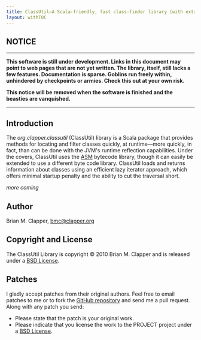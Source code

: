 ```yaml
---
title: ClassUtil—A Scala-friendly, fast class-finder library (with extras)
layout: withTOC
---
```


## NOTICE

---

**This software is still under development. Links in this document may point
to web pages that are not yet written. The library, itself, still lacks a
few features. Documentation is sparse. Goblins run freely within, unhindered
by checkpoints or armies. Check this out at your own risk.**

**This notice will be removed when the software is finished and the beasties
are vanquished.**

---

## Introduction

The *org.clapper.classutil* (ClassUtil) library is a Scala package that
provides methods for locating and filter classes quickly, at runtime—more
quickly, in fact, than can be done with the JVM's runtime reflection
capabilities. Under the covers, ClassUtil uses the [ASM][] bytecode
library, though it can easily be extended to use a different byte code
library. ClassUtil loads and returns information about classes using an
efficient lazy iterator approach, which offers minimal startup penalty and
the ability to cut the traversal short.

*more coming*

## Author

Brian M. Clapper, [bmc@clapper.org][]

## Copyright and License

The ClassUtil Library is copyright &copy; 2010 Brian M. Clapper and is
released under a [BSD License][].

## Patches

I gladly accept patches from their original authors. Feel free to email
patches to me or to fork the [GitHub repository][] and send me a pull
request. Along with any patch you send:

* Please state that the patch is your original work.
* Please indicate that you license the work to the PROJECT project
  under a [BSD License][].

[BSD License]: license.html
[GitHub repository]: http://github.com/bmc/PROJECT
[GitHub]: http://github.com/bmc/
[downloads area]: http://github.com/bmc/PROJECT/downloads
[*clapper.org* Maven repository]: http://maven.clapper.org/org/clapper/
[Maven]: http://maven.apache.org/
[ASM]: http://asm.ow2.org/
[bmc@clapper.org]: mailto:bmc@clapper.org
